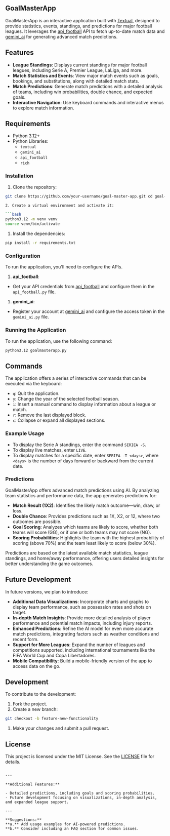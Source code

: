 ## GoalMasterApp

GoalMasterApp is an interactive application built with [Textual](https://textual.textualize.io/), designed to provide statistics, events, standings, and predictions for major football leagues. It leverages the [api_football](https://rapidapi.com/api-sports/api/api-football) API to fetch up-to-date match data and [gemini_ai](https://gemini.ai) for generating advanced match predictions.

## Features

- **League Standings**: Displays current standings for major football leagues, including Serie A, Premier League, LaLiga, and more.
- **Match Statistics and Events**: View major match events such as goals, bookings, and substitutions, along with detailed match stats.
- **Match Predictions**: Generate match predictions with a detailed analysis of teams, including win probabilities, double chance, and expected goals.
- **Interactive Navigation**: Use keyboard commands and interactive menus to explore match information.

## Requirements

- Python 3.12+
- Python Libraries: 
  - `textual`
  - `gemini_ai`
  - `api_football`
  - `rich`

### Installation

1. Clone the repository:

````bash
git clone https://github.com/your-username/goal-master-app.git cd goal-master-app

2. Create a virtual environment and activate it:

```bash
python3.12 -m venv venv
source venv/bin/activate
````

1. Install the dependencies:

```bash
pip install -r requirements.txt
```

### Configuration

To run the application, you'll need to configure the APIs.

1. **api_football**:

- Get your API credentials from [api_football](https://rapidapi.com/api-sports/api/api-football) and configure them in the `api_football.py` file.

1. **gemini_ai**:

- Register your account at [gemini_ai](https://gemini.ai) and configure the access token in the `gemini_ai.py` file.

### Running the Application

To run the application, use the following command:

```bash
python3.12 goalmasterapp.py
```

## Commands

The application offers a series of interactive commands that can be executed via the keyboard:

- `q`: Quit the application.
- `y`: Change the year of the selected football season.
- `i`: Insert a manual command to display information about a league or match.
- `r`: Remove the last displayed block.
- `c`: Collapse or expand all displayed sections.

### Example Usage

- To display the Serie A standings, enter the command `SERIEA -S`.
- To display live matches, enter `LIVE`.
- To display matches for a specific date, enter `SERIEA -T <days>`, where `<days>` is the number of days forward or backward from the current date.

### Predictions

GoalMasterApp offers advanced match predictions using AI. By analyzing team statistics and performance data, the app generates predictions for:

- **Match Result (1X2)**: Identifies the likely match outcome—win, draw, or loss.
- **Double Chance**: Provides predictions such as 1X, X2, or 12, where two outcomes are possible.
- **Goal Scoring**: Analyzes which teams are likely to score, whether both teams will score (GG), or if one or both teams may not score (NG).
- **Scoring Probabilities**: Highlights the team with the highest probability of scoring (above 70%) and the team least likely to score (below 30%).

Predictions are based on the latest available match statistics, league standings, and home/away performance, offering users detailed insights for better understanding the game outcomes.

## Future Development

In future versions, we plan to introduce:

- **Additional Data Visualizations**: Incorporate charts and graphs to display team performance, such as possession rates and shots on target.
- **In-depth Match Insights**: Provide more detailed analysis of player performance and potential match impacts, including injury reports.
- **Enhanced Predictions**: Refine the AI model for even more accurate match predictions, integrating factors such as weather conditions and recent form.
- **Support for More Leagues**: Expand the number of leagues and competitions supported, including international tournaments like the FIFA World Cup and Copa Libertadores.
- **Mobile Compatibility**: Build a mobile-friendly version of the app to access data on the go.

## Development

To contribute to the development:

1. Fork the project.
2. Create a new branch:

```bash
git checkout -b feature-new-functionality
```

1. Make your changes and submit a pull request.

## License

This project is licensed under the MIT License. See the [LICENSE](./LICENSE) file for details.

```

---

**Additional Features:**

- Detailed predictions, including goals and scoring probabilities.
- Future development focusing on visualizations, in-depth analysis, and expanded league support.

---

**Suggestions:**
**a.** Add usage examples for AI-powered predictions.  
**b.** Consider including an FAQ section for common issues.
```